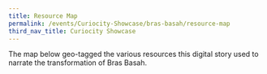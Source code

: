```yaml
---
title: Resource Map
permalink: /events/Curiocity-Showcase/bras-basah/resource-map
third_nav_title: Curiocity Showcase
---
```

The map below geo-tagged the various resources this digital story used to narrate the transformation of Bras Basah.

